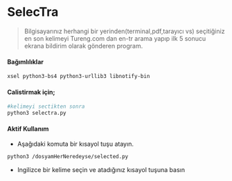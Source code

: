 # SelecTra
>Bilgisayarınız herhangi bir yerinden(terminal,pdf,tarayıcı vs)
>seçitiğiniz en son kelimeyi Tureng.com dan en-tr arama yapıp 
>ilk 5 sonucu ekrana bildirim olarak gönderen program.

#### Bağımlılıklar
```sh
xsel python3-bs4 python3-urllib3 libnotify-bin
```

#### Calistirmak için;
```sh
#kelimeyi sectikten sonra
python3 selectra.py
```

#### Aktif Kullanım
- Aşağıdaki komuta bir kısayol tuşu atayın. 
```sh
python3 /dosyamHerNeredeyse/selected.py
```
- Ingilizce bir kelime seçin ve atadığınız kısayol tuşuna basın
